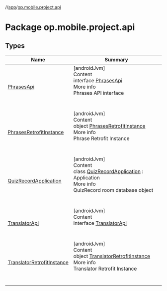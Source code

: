 //[app](../../index.md)/[op.mobile.project.api](index.md)



# Package op.mobile.project.api  


## Types  
  
|  Name |  Summary | 
|---|---|
| <a name="op.mobile.project.api/PhrasesApi///PointingToDeclaration/"></a>[PhrasesApi](-phrases-api/index.md)| <a name="op.mobile.project.api/PhrasesApi///PointingToDeclaration/"></a>[androidJvm]  <br>Content  <br>interface [PhrasesApi](-phrases-api/index.md)  <br>More info  <br>Phrases API interface  <br><br><br>|
| <a name="op.mobile.project.api/PhrasesRetrofitInstance///PointingToDeclaration/"></a>[PhrasesRetrofitInstance](-phrases-retrofit-instance/index.md)| <a name="op.mobile.project.api/PhrasesRetrofitInstance///PointingToDeclaration/"></a>[androidJvm]  <br>Content  <br>object [PhrasesRetrofitInstance](-phrases-retrofit-instance/index.md)  <br>More info  <br>Phrase Retrofit Instance  <br><br><br>|
| <a name="op.mobile.project.api/QuizRecordApplication///PointingToDeclaration/"></a>[QuizRecordApplication](-quiz-record-application/index.md)| <a name="op.mobile.project.api/QuizRecordApplication///PointingToDeclaration/"></a>[androidJvm]  <br>Content  <br>class [QuizRecordApplication](-quiz-record-application/index.md) : Application  <br>More info  <br>QuizRecord room database object  <br><br><br>|
| <a name="op.mobile.project.api/TranslatorApi///PointingToDeclaration/"></a>[TranslatorApi](-translator-api/index.md)| <a name="op.mobile.project.api/TranslatorApi///PointingToDeclaration/"></a>[androidJvm]  <br>Content  <br>interface [TranslatorApi](-translator-api/index.md)  <br><br><br>|
| <a name="op.mobile.project.api/TranslatorRetrofitInstance///PointingToDeclaration/"></a>[TranslatorRetrofitInstance](-translator-retrofit-instance/index.md)| <a name="op.mobile.project.api/TranslatorRetrofitInstance///PointingToDeclaration/"></a>[androidJvm]  <br>Content  <br>object [TranslatorRetrofitInstance](-translator-retrofit-instance/index.md)  <br>More info  <br>Translator Retrofit Instance  <br><br><br>|

